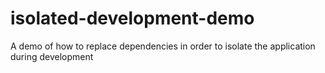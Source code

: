 # isolated-development-demo
A demo of how to replace dependencies in order to isolate the application during development
